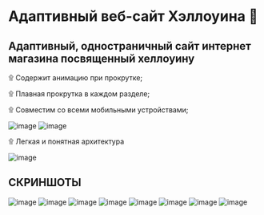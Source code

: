 # Адаптивный веб-сайт Хэллоуина 🎃

## Адаптивный, одностраничный сайт интернет магазина посвященный хеллоуину

۩ Содержит анимацию при прокрутке;

۩ Плавная прокрутка в каждом разделе;

۩ Совместим со всеми мобильными устройствами;

![image](https://user-images.githubusercontent.com/70202505/139015169-c88f91a2-3c8d-444b-8b5b-fd1b844d9339.png) ![image](https://user-images.githubusercontent.com/70202505/139015224-f8132f2a-3d8f-4cb2-8ea7-33d46d8ddcc3.png)

۩ Легкая и понятная архитектура

![image](https://user-images.githubusercontent.com/70202505/139015093-88e8cf62-a199-458f-a887-dcc51ec04521.png)

## СКРИНШОТЫ
![image](https://user-images.githubusercontent.com/70202505/139015406-c0fbc19b-be7e-441b-8d3e-a30f9d0c8aed.png)
![image](https://user-images.githubusercontent.com/70202505/139015428-c0dc9cba-0758-40e0-a250-49b85c72470e.png)
![image](https://user-images.githubusercontent.com/70202505/139015480-eebc55fe-b902-46ba-8aa8-81578adbd6c8.png)
![image](https://user-images.githubusercontent.com/70202505/139015524-21f84bb8-8d82-4181-971c-2efa0c7d6edf.png)
![image](https://user-images.githubusercontent.com/70202505/139015541-3a556766-7852-486d-afe6-ff5bdbc0dcf6.png)
![image](https://user-images.githubusercontent.com/70202505/139015563-55f7fb1a-c28c-47d7-8773-209a441c07af.png)
![image](https://user-images.githubusercontent.com/70202505/139015573-aa03ebb6-7630-4eff-8463-62b6bff044bd.png)
![image](https://user-images.githubusercontent.com/70202505/139015613-dfe7bff6-c33e-4db0-a1d4-9b446bde9c6f.png)

